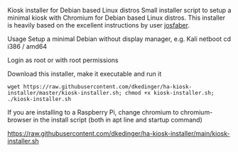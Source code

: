 Kiosk installer for Debian based Linux distros
Small installer script to setup a minimal kiosk with Chromium for Debian based Linux distros. This installer is heavily based on the excellent instructions by user [josfaber](https://github.com/josfaber/debian-kiosk-installer/tree/master).

Usage
Setup a minimal Debian without display manager, e.g. Kali netboot cd i386 / amd64

Login as root or with root permissions

Download this installer, make it executable and run it

```
wget https://raw.githubusercontent.com/dkedinger/ha-kiosk-installer/master/kiosk-installer.sh; chmod +x kiosk-installer.sh; ./kiosk-installer.sh
```

If you are installing to a Raspberry Pi, change chromium to chromium-browser in the install script (both in apt line and startup command)

https://raw.githubusercontent.com/dkedinger/ha-kiosk-installer/main/kiosk-installer.sh
